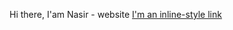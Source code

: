 Hi there, I'am Nasir - <a ref="google.com">website</a>
[I'm an inline-style link](https://www.google.com)
